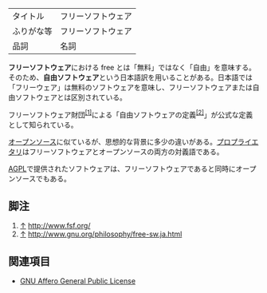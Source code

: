 <div>

|            |                    |
|------------|--------------------|
| タイトル   | フリーソフトウェア |
| ふりがな等 | フリーソフトウェア |
| 品詞       | 名詞               |

  
**フリーソフトウェア**における free とは「無料」ではなく「自由」を意味する。そのため、**自由ソフトウェア**という日本語訳を用いることがある。日本語では「フリーウェア」は無料のソフトウェアを意味し、フリーソフトウェアまたは自由ソフトウェアとは区別されている。

フリーソフトウェア財団<sup>[\[1\]](#cite_note-1)</sup>による「自由ソフトウェアの定義<sup>[\[2\]](#cite_note-2)</sup>」が公式な定義として知られている。

[オープンソース](/%E3%82%AA%E3%83%BC%E3%83%97%E3%83%B3%E3%82%BD%E3%83%BC%E3%82%B9 "オープンソース")に似ているが、思想的な背景に多少の違いがある。[プロプライエタリ](/%E3%83%97%E3%83%AD%E3%83%97%E3%83%A9%E3%82%A4%E3%82%A8%E3%82%BF%E3%83%AA "プロプライエタリ")はフリーソフトウェアとオープンソースの両方の対義語である。

[AGPL](/GNU_Affero_General_Public_License "GNU Affero General Public License")で提供されたソフトウェアは、フリーソフトウェアであると同時にオープンソースでもある。

## 脚注

<div>

1.  [↑](#cite_ref-1) <a href="http://www.fsf.org/" rel="nofollow">http://www.fsf.org/</a>
2.  [↑](#cite_ref-2) <a href="http://www.gnu.org/philosophy/free-sw.ja.html" rel="nofollow">http://www.gnu.org/philosophy/free-sw.ja.html</a>

</div>

## 関連項目

-   [GNU Affero General Public License](/GNU_Affero_General_Public_License "GNU Affero General Public License")

</div>
